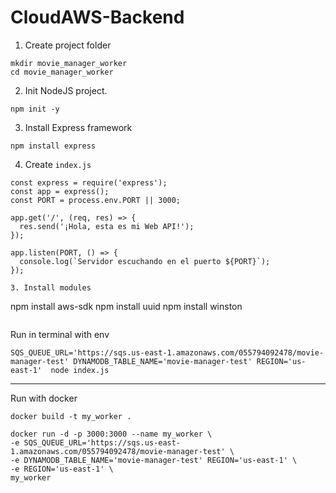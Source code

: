 # CloudAWS-Backend

1. Create project folder
```
mkdir movie_manager_worker
cd movie_manager_worker
```

2. Init NodeJS project.

```
npm init -y
```
3. Install Express framework
```
npm install express
```

4. Create `index.js`
```
const express = require('express');
const app = express();
const PORT = process.env.PORT || 3000;

app.get('/', (req, res) => {
  res.send('¡Hola, esta es mi Web API!');
});

app.listen(PORT, () => {
  console.log(`Servidor escuchando en el puerto ${PORT}`);
});

3. Install modules
```
npm install aws-sdk
npm install uuid
npm install winston
```

```
Run in terminal with env

```
SQS_QUEUE_URL='https://sqs.us-east-1.amazonaws.com/055794092478/movie-manager-test' DYNAMODB_TABLE_NAME='movie-manager-test' REGION='us-east-1'  node index.js
```

-------------------

Run with docker

```
docker build -t my_worker .

docker run -d -p 3000:3000 --name my_worker \
-e SQS_QUEUE_URL='https://sqs.us-east-1.amazonaws.com/055794092478/movie-manager-test' \
-e DYNAMODB_TABLE_NAME='movie-manager-test' REGION='us-east-1' \
-e REGION='us-east-1' \
my_worker

```

